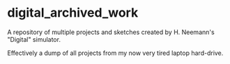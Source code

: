 # digital_archived_work

A repository of multiple projects and sketches created by H. Neemann's "Digital" simulator.

Effectively a dump of all projects from my now very tired laptop hard-drive.
